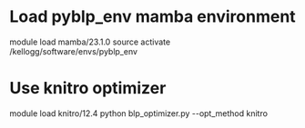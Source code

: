

# Load pyblp_env mamba environment
module load mamba/23.1.0
source activate /kellogg/software/envs/pyblp_env

# Use knitro optimizer
module load knitro/12.4
python blp_optimizer.py --opt_method knitro

